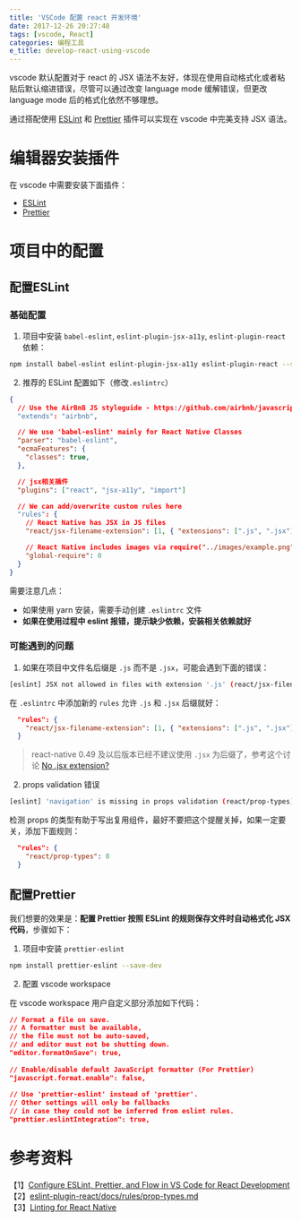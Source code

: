 ```yaml
---
title: 'VSCode 配置 react 开发环境'
date: 2017-12-26 20:27:48
tags: [vscode, React]
categories: 编程工具
e_title: develop-react-using-vscode
---
```

vscode 默认配置对于 react 的 JSX 语法不友好，体现在使用自动格式化或者粘贴后默认缩进错误，尽管可以通过改变 language mode 缓解错误，但更改 language mode 后的格式化依然不够理想。    

通过搭配使用 [ESLint](https://marketplace.visualstudio.com/items?itemName=dbaeumer.vscode-eslint) 和 [Prettier](https://marketplace.visualstudio.com/items?itemName=esbenp.prettier-vscode) 插件可以实现在 vscode 中完美支持 JSX 语法。   

# 编辑器安装插件

在 vscode 中需要安装下面插件：   

- [ESLint](https://marketplace.visualstudio.com/items?itemName=dbaeumer.vscode-eslint)
- [Prettier](https://marketplace.visualstudio.com/items?itemName=esbenp.prettier-vscode)

# 项目中的配置

## 配置ESLint

### 基础配置

1. 项目中安装 `babel-eslint`, `eslint-plugin-jsx-a11y`, `eslint-plugin-react` 依赖：   

```bash
npm install babel-eslint eslint-plugin-jsx-a11y eslint-plugin-react --save-dev
```

2. 推荐的 ESLint 配置如下（修改`.eslintrc`）  

```json
{
  // Use the AirBnB JS styleguide - https://github.com/airbnb/javascript
  "extends": "airbnb",

  // We use 'babel-eslint' mainly for React Native Classes
  "parser": "babel-eslint",
  "ecmaFeatures": {
    "classes": true,
  },

  // jsx相关插件
  "plugins": ["react", "jsx-a11y", "import"]

  // We can add/overwrite custom rules here
  "rules": {
    // React Native has JSX in JS files
    "react/jsx-filename-extension": [1, { "extensions": [".js", ".jsx"] }],

    // React Native includes images via require("../images/example.png")
    "global-require": 0
  }
}
```

需要注意几点：   
   
- 如果使用 yarn 安装，需要手动创建 `.eslintrc` 文件
- **如果在使用过程中 eslint 报错，提示缺少依赖，安装相关依赖就好**

### 可能遇到的问题

1. 如果在项目中文件名后缀是 `.js` 而不是 `.jsx`，可能会遇到下面的错误：   

```bash
[eslint] JSX not allowed in files with extension '.js' (react/jsx-filename-extension)
```
   
在 `.eslintrc` 中添加新的 `rules` 允许 `.js` 和 `.jsx` 后缀就好：   

```json
  "rules": {
    "react/jsx-filename-extension": [1, { "extensions": [".js", ".jsx"] }]
  }
```

> react-native 0.49 及以后版本已经不建议使用 `.jsx` 为后缀了，参考这个讨论 [No .jsx extension?](https://github.com/facebookincubator/create-react-app/issues/87)   

2. props validation 错误

```bash
[eslint] 'navigation' is missing in props validation (react/prop-types)
```

检测 props 的类型有助于写出复用组件，最好不要把这个提醒关掉，如果一定要关，添加下面规则：   
   
```json
  "rules": {
    "react/prop-types": 0
  }
```

## 配置Prettier

我们想要的效果是：**配置 Prettier 按照 ESLint 的规则保存文件时自动格式化 JSX 代码**，步骤如下：

1. 项目中安装 `prettier-eslint`   

```bash
npm install prettier-eslint --save-dev
```

2. 配置 vscode workspace

在 vscode workspace 用户自定义部分添加如下代码：   

```json
// Format a file on save. 
// A formatter must be available, 
// the file must not be auto-saved, 
// and editor must not be shutting down.
"editor.formatOnSave": true,
   
// Enable/disable default JavaScript formatter (For Prettier)
"javascript.format.enable": false,
   
// Use 'prettier-eslint' instead of 'prettier'. 
// Other settings will only be fallbacks 
// in case they could not be inferred from eslint rules.
"prettier.eslintIntegration": true,
```

# 参考资料   

【1】[Configure ESLint, Prettier, and Flow in VS Code for React Development](https://hackernoon.com/configure-eslint-prettier-and-flow-in-vs-code-for-react-development-c9d95db07213)   
【2】[eslint-plugin-react/docs/rules/prop-types.md](https://github.com/yannickcr/eslint-plugin-react/blob/master/docs/rules/prop-types.md)   
【3】[Linting for React Native](https://medium.com/pvtl/linting-for-react-native-bdbb586ff694)   
